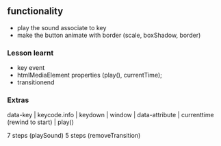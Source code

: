 ## functionality
- play the sound associate to key
- make the button animate with border (scale, boxShadow, border)

### Lesson learnt
- key event
- htmlMediaElement properties (play(), currentTime);
- transitionend

### Extras
data-key | keycode.info | keydown | window | data-attribute | currenttime (rewind to start) | play()

7 steps (playSound) 5 steps (removeTransition)